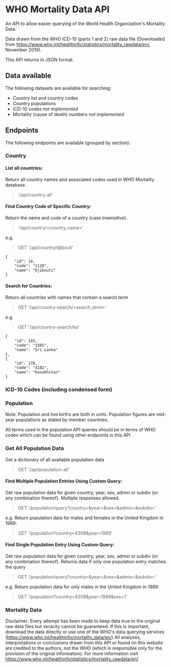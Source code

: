 # WHO Mortality Data API

An API to allow easier querying of the World Health Organization's Mortality Data.

Data drawn from the WHO ICD-10 (parts 1 and 2) raw data file (Downloaded from https://www.who.int/healthinfo/statistics/mortality_rawdata/en/, November 2019). 

This API returns in JSON format.

## Data available
The following datasets are available for searching:
- Country list and country codes
- Country populations
- ICD-10 codes *not implemented*
- Mortality (cause of death) numbers *not implemented*

## Endpoints
The following endpoints are available (grouped by section):

### Country

#### List all countries:
Return all country names and associated codes used in WHO Mortality database.
>'/api/country-all' 

#### Find Country Code of Specific Country:
Return the name and code of a country (case insensitive). 
>'/api/country/<country_name>'

e.g. 
> GET '/api/country/djibouti'
```
{
    "id": 14,
    "code": "1120",
    "name": "Djibouti"
}
```
#### Search for Countries:
Return all countries with names that contain a search term
> GET '/api/country-search/<search_term>'

e.g.
> GET '/api/country-search/ka'
```
{
    "id": 145,
    "code": "3365",
    "name": "Sri Lanka"
},
{
    "id": 178,
    "code": "4182",
    "name": "Kazakhstan"
}
```
### ICD-10 Codes (including condensed form)






### Population
Note: Population and live births are both in units. Population figures are mid-year populations as stated by member countries. 

All terms used in the population API queries should be in terms of WHO codes which can be found using other endpoints in this API

### Get All Population Data
Get a dictionary of all available population data
>GET '/api/population-all'

#### Find Multiple Population Entries Using Custom Query:
Get raw population data for given country, year, sex, admin or subdiv (or any combination thereof).
Multiple responses allowed. 

>GET '/population/query?country=<country>&year=<year>&sex=<sex>&admin=<admin>&subdiv=<subdiv>'

e.g. 
Return population data for males and females in the United Kingdom in 1989:
>GET '/population?country=4308&year=1989'

#### Find Single Population Entry Using Custom Query:
Get raw population data for given country, year, sex, admin or subdiv (or any combination thereof).
Returns data if only one population entry matches the query

>GET '/population/query?country=<country>&year=<year>&sex=<sex>&admin=<admin>&subdiv=<subdiv>'

e.g. 
Return population data for only males in the United Kingdom in 1989:
>GET '/population?country=4308&year=1989&sex=1'

### Mortality Data


Disclaimer: Every attempt has been made to keep data true to the original raw data files but veracity cannot be guaranteed. If this is important, download the data directly or use one of the WHO's data querying services (https://www.who.int/healthinfo/mortality_data/en/)
All analyses, interpretations or conclusions drawn from this API or found on this website are credited to the authors, not the WHO (which is responsible only for the provision of the original information).
For more information visit https://www.who.int/healthinfo/statistics/mortality_rawdata/en/